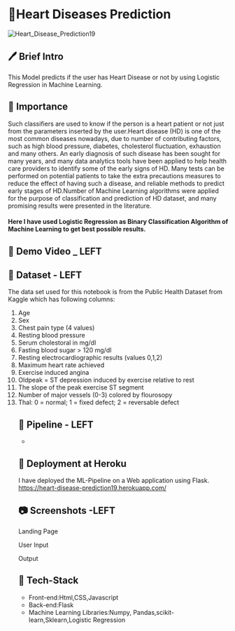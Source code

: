 # 💖Heart Diseases Prediction
![Heart_Disease_Prediction19](https://user-images.githubusercontent.com/84613393/198875295-9295a309-dfbb-4f83-9ce7-753d0188b495.jpeg)

## 🖊 Brief Intro 
This Model predicts if the user has Heart Disease or not by using Logistic Regression in Machine Learning.

## 📌 Importance 
Such classifiers are used to know if the person is a heart patient or not just from the parameters inserted by the user.Heart disease (HD) is one of the most common diseases nowadays, due to number of contributing factors, such as high blood pressure, diabetes, cholesterol fluctuation, exhaustion and many others. An early diagnosis of such disease has been sought for many years, and many data analytics tools have been applied to help health care providers to identify some of the early signs of HD. Many tests can be performed on potential patients to take the extra precautions measures to reduce the effect of having such a disease, and reliable methods to predict early stages of HD.Number of Machine Learning algorithms were applied for the purpose of classification and prediction of HD dataset, and many promising results were presented in the literature. 

#### Here I have used Logistic Regression as Binary Classification Algorithm of Machine Learning to get best possible results.

## 🎥 Demo Video _ LEFT



## 📄 Dataset - LEFT
The data set used for this notebook is from the Public Health Dataset from Kaggle which has following columns:
<ol>
<li>Age</li>
<li>Sex</li>
<li>Chest pain type (4 values)</li>
<li>Resting blood pressure</li>
<li>Serum cholestoral in mg/dl</li>
<li>Fasting blood sugar > 120 mg/dl </li>
<li>Resting electrocardiographic results (values 0,1,2) </li>
<li>Maximum heart rate achieved </li>
<li>Exercise induced angina</li>
<li>Oldpeak = ST depression induced by exercise relative to rest</li>
<li>The slope of the peak exercise ST segment</li>
<li>Number of major vessels (0-3) colored by flourosopy</li>
<li>Thal: 0 = normal; 1 = fixed defect; 2 = reversable defect</li>


## 🔁 Pipeline  - LEFT
<ul>
  <li> </li>
</ul>

## 🎯 Deployment at Heroku
I have deployed the ML-Pipeline on a Web application using Flask.
https://heart-disease-prediction19.herokuapp.com/

## 📷 Screenshots  -LEFT
Landing Page 

User Input

Output


 ## 🔨 Tech-Stack
 <ul>
  <li> Front-end:Html,CSS,Javascript </li>
  <li> Back-end:Flask </li>
  <li> Machine Learning Libraries:Numpy, Pandas,scikit-learn,Sklearn,Logistic Regression</li>
 </ul>
